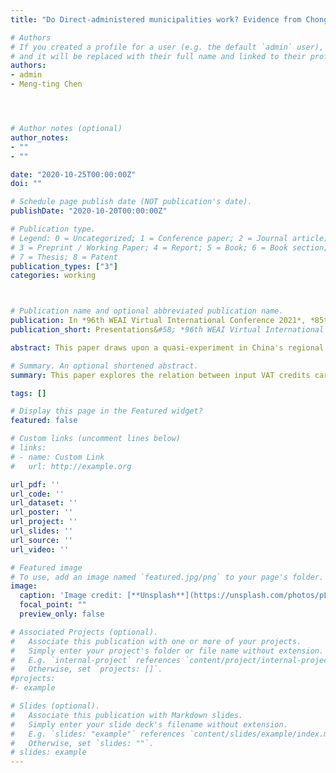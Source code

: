 ```yaml
---
title: "Do Direct-administered municipalities work? Evidence from Chongqing municipality in China"

# Authors
# If you created a profile for a user (e.g. the default `admin` user), write the username (folder name) here
# and it will be replaced with their full name and linked to their profile.
authors:
- admin
- Meng-ting Chen




# Author notes (optional)
author_notes:
- ""
- ""

date: "2020-10-25T00:00:00Z"
doi: ""

# Schedule page publish date (NOT publication's date).
publishDate: "2020-10-20T00:00:00Z"

# Publication type.
# Legend: 0 = Uncategorized; 1 = Conference paper; 2 = Journal article;
# 3 = Preprint / Working Paper; 4 = Report; 5 = Book; 6 = Book section;
# 7 = Thesis; 8 = Patent
publication_types: ["3"]
categories: working



# Publication name and optional abbreviated publication name.
publication: In *96th WEAI Virtual International Conference 2021*, *85th MEA annual conference 2021*
publication_short: Presentations&#58; *96th WEAI Virtual International Conference 2021*, *85th MEA annual conference 2021*.  **Draft available upon request**

abstract: This paper draws upon a quasi-experiment in China's regional administrative hierarchy to investigate the effect of a city-upgrading policy. This policy upgrades prefecture-level cities to municipalities with the provincial administrative level. Chongqing is the only city recently designated as the municipality in 1997. This paper adopts the synthetic control method and finds that city-upgrading policy increased Chongqing's GDP by more than 40\% on average in the following four years since 1997. In addition, we examine the direct and spillover effects of the municipalities on various aspects, including economic growth, foreign direct investment, urbanization, local government revenue, and productivity.

# Summary. An optional shortened abstract.
summary: This paper explores the relation between input VAT credits carryovers and corporate income tax avoidance behavior.

tags: []

# Display this page in the Featured widget?
featured: false

# Custom links (uncomment lines below)
# links:
# - name: Custom Link
#   url: http://example.org

url_pdf: ''
url_code: ''
url_dataset: ''
url_poster: ''
url_project: ''
url_slides: ''
url_source: ''
url_video: ''

# Featured image
# To use, add an image named `featured.jpg/png` to your page's folder.
image:
  caption: 'Image credit: [**Unsplash**](https://unsplash.com/photos/pLCdAaMFLTE)'
  focal_point: ""
  preview_only: false

# Associated Projects (optional).
#   Associate this publication with one or more of your projects.
#   Simply enter your project's folder or file name without extension.
#   E.g. `internal-project` references `content/project/internal-project/index.md`.
#   Otherwise, set `projects: []`.
#projects:
#- example

# Slides (optional).
#   Associate this publication with Markdown slides.
#   Simply enter your slide deck's filename without extension.
#   E.g. `slides: "example"` references `content/slides/example/index.md`.
#   Otherwise, set `slides: ""`.
# slides: example
---
```

